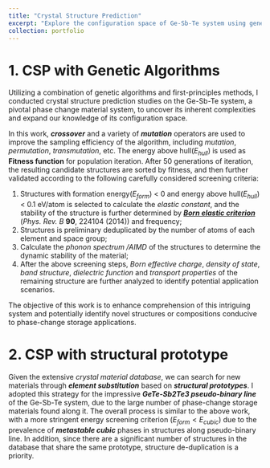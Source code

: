 ```yaml
---
title: "Crystal Structure Prediction"
excerpt: "Explore the configuration space of Ge-Sb-Te system using genetic algorithm , aiming to find new (meta)stable materials.<br/><img src='/images/potential-energy-surface.png'>"
collection: portfolio
---
```


# 1. CSP with Genetic Algorithms

Utilizing a combination of genetic algorithms and first-principles methods, I conducted crystal structure prediction studies on the Ge-Sb-Te system, a pivotal phase change material system, to uncover its inherent complexities and expand our knowledge of its configuration space.

In this work, ***crossover*** and a variety of ***mutation*** operators are used to improve the sampling efficiency of the algorithm, including *mutation*, *permutation*, *transmutation*, etc. The energy above hull($E_{hull}$) is used as **Fitness function** for population iteration. After 50 generations of iteration, the resulting candidate structures are sorted by fitness, and then further validated according to the following carefully considered screening criteria:

1. Structures with formation energy($E_{form}$) < 0 and energy above hull($E_{hull}$) < 0.1 eV/atom is selected to calculate the *elastic constant*, and the stability of the structure is further determined by [***Born elastic criterion***](https://journals.aps.org/prb/abstract/10.1103/PhysRevB.90.224104) (*Phys. Rev. B* **90**, 224104 (2014)) and frequency;
2. Structures is preliminary deduplicated by the number of atoms of each element and space group;
3. Calculate the *phonon spectrum /AIMD* of the structures to determine the dynamic stability of the material;
4. After the above screening steps, *Born effective charge*, *density of state*, *band structure*, *dielectric function* and *transport properties* of the remaining structure are further analyzed to identify potential application scenarios.

The objective of this work is to enhance comprehension of this intriguing system and potentially identify novel structures or compositions conducive to phase-change storage applications.

# 2. CSP with structural prototype

Given the extensive *crystal material database*, we can search for new materials through ***element substitution*** based on ***structural prototypes***. I adopted this strategy for the impressive ***GeTe-Sb2Te3 pseudo-binary line*** of the Ge-Sb-Te system, due to the large number of phase-change storage materials found along it.
The overall process is similar to the above work, with a more stringent energy screening criterion ($E_{form} < E_{cubic}$) due to the prevalence of ***metastable cubic*** phases in structures along pseudo-binary line. In addition, since there are a significant number of structures in the database that share the same prototype, structure de-duplication is a priority.